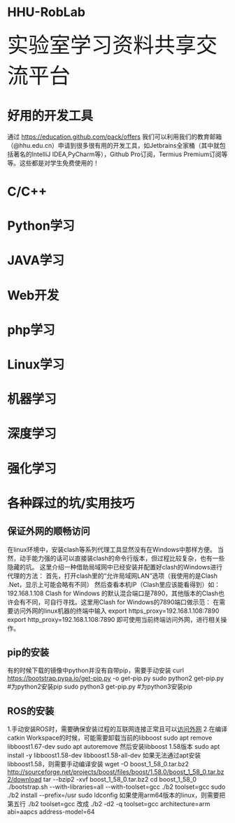 # HHU-RobLab
<font size=11 >实验室学习资料共享交流平台</font>

# 好用的开发工具
通过 https://education.github.com/pack/offers 我们可以利用我们的教育邮箱（@hhu.edu.cn）申请到很多很有用的开发工具，如Jetbrains全家桶（其中就包括著名的IntelliJ IDEA,PyCharm等），Github Pro订阅，Termius Premium订阅等等。这些都是对学生免费使用的！
# C/C++
# Python学习
# JAVA学习
# Web开发
# php学习
# Linux学习
# 机器学习
# 深度学习
# 强化学习
# 各种踩过的坑/实用技巧
## 保证外网的顺畅访问
在linux环境中，安装clash等系列代理工具显然没有在Windows中那样方便。
当然，动手能力强的话可以直接装clash的命令行版本，但过程比较复杂，也有一些隐藏的坑。
这里介绍一种借助局域网中已经安装并配置好clash的Windows进行代理的方法：
首先，打开clash里的“允许局域网LAN”选项（我使用的是Clash .Net，显示上可能会略有不同）
然后查看本机IP（Clash里应该能看得到）如：192.168.1.108
Clash for Windows 的默认混合端口是7890，其他版本的Clash也许会有不同，可自行寻找。这里用Clash for Windows的7890端口做示范：
在需要访问外网的linux机器的终端中输入 
	export https_proxy=192.168.1.108:7890
	export http_proxy=192.168.1.108:7890
即可使用当前终端访问外网，进行相关操作。

## pip的安装
有的时候下载的镜像中python并没有自带pip，需要手动安装
	curl https://bootstrap.pypa.io/get-pip.py -o get-pip.py
	sudo python2 get-pip.py  #为python2安装pip
	sudo python3 get-pip.py  #为python3安装pip
## ROS的安装
1.手动安装ROS时，需要确保安装过程的互联网连接正常且可以[访问外网](./README.md#保证外网的顺畅访问)
2.在编译catkin Workspace的时候，可能需要卸载当前的libboost
	sudo apt remove libboost1.67-dev
	sudo apt autoremove
然后安装libboost 1.58版本
	sudo apt install -y libboost1.58-dev libboost1.58-all-dev
如果无法通过apt安装libboost1.58，则需要手动编译安装
	wget -O boost_1_58_0.tar.bz2 http://sourceforge.net/projects/boost/files/boost/1.58.0/boost_1_58_0.tar.bz2/download
	tar --bzip2 -xvf boost_1_58_0.tar.bz2
	cd boost_1_58_0
	./bootstrap.sh --with-libraries=all --with-toolset=gcc
	./b2 toolset=gcc
	sudo ./b2 install --prefix=/usr
	sudo ldconfig
如果使用arm64版本的linux，则需要把第五行
	./b2 toolset=gcc
改成
	./b2 -d2 -q toolset=gcc architecture=arm abi=aapcs address-model=64